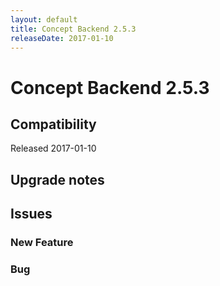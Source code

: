 ```yaml
---
layout: default
title: Concept Backend 2.5.3
releaseDate: 2017-01-10
---
```

<div class="jumbotron">
    <h1>Concept Backend 2.5.3</h1>    
    <h2>Compatibility</h2>
    <ul>
    </ul>
</div>

Released 2017-01-10



## Upgrade notes  
      



## Issues  


### New Feature 



### Bug 



